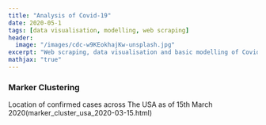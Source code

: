 ```yaml
---
title: "Analysis of Covid-19"
date: 2020-05-1
tags: [data visualisation, modelling, web scraping]
header:
  image: "/images/cdc-w9KEokhajKw-unsplash.jpg"
excerpt: "Web scraping, data visualisation and basic modelling of Covid-19 Cases"
mathjax: "true"
---
```

### Marker Clustering
Location of confirmed cases across The USA as of 15th March 2020(marker_cluster_usa_2020-03-15.html)
